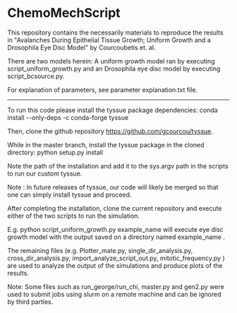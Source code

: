 # ChemoMechScript

This repository contains the necessarily materials to reproduce the results in "Avalanches During Epithelial Tissue Growth; Uniform Growth and a Drosophila Eye Disc Model" by Courcoubetis et. al. 


There are two models herein: A uniform growth model ran by executing script_uniform_growth.py and an Drosophila eye disc model by executing script_bcsource.py.

For explanation of parameters, see parameter explanation.txt file. 

--------------------------------------------------------------------------------------------------------------------------------- 

To run this code please install the tyssue package dependencies: conda install --only-deps -c conda-forge tyssue

Then, clone the github repository  https://github.com/gcourcou/tyssue.

While in the master branch, install the tyssue package in the cloned directory: python setup.py install

Note the path of the installation and add it to the sys.argv path in the scripts to run our custom tyssue. 

Note : In future releases of tyssue, our code will likely be merged so that one can simply install tyssue and proceed.

After completing the installation, clone the current repository and execute either of the two scripts to run the simulation.

E.g. python script_uniform_growth.py example_name will execute eye disc growth model with the output saved on a directory named example_name .

The remaining files (e.g. Plotter_mate.py, single_dir_analysis.py, cross_dir_analysis.py, import_analyze_script_out.py, mitotic_frequency.py ) are used to analyze the output of the simulations and produce plots of the results.

Note: Some files such as run_george/run_chi, master.py and gen2.py were used to submit jobs using slurm on a remote machine and can be ignored by third parties.
